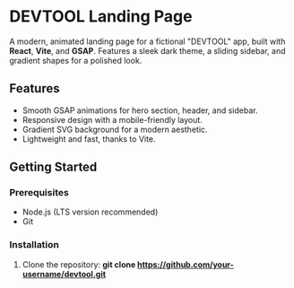 # DEVTOOL Landing Page

A modern, animated landing page for a fictional "DEVTOOL" app, built with **React**, **Vite**, and **GSAP**. Features a sleek dark theme, a sliding sidebar, and gradient shapes for a polished look.

## Features
- Smooth GSAP animations for hero section, header, and sidebar.
- Responsive design with a mobile-friendly layout.
- Gradient SVG background for a modern aesthetic.
- Lightweight and fast, thanks to Vite.

## Getting Started

### Prerequisites
- Node.js (LTS version recommended)
- Git

### Installation
1. Clone the repository:
   **git clone https://github.com/your-username/devtool.git**
